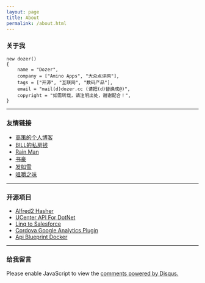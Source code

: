 ```yaml
---
layout: page
title: About
permalink: /about.html
---
```

### 关于我

```
new dozer()
{
	name = "Dozer",
	company = ["Amino Apps", "大众点评网"],
	tags = ["开源", "互联网", "数码产品"],
	email = "mail(d)dozer.cc (请把(d)替换成@)",
	copyright = "如需转载，请注明出处，谢谢配合！",
}
```

--------

### 友情链接

* [高策的个人博客](http://gaocegege.com/)
* [BILL的私房钱](http://jingege.github.io/)
* [Rain Man](http://www.cnblogs.com/rainman/)
* [书豪](http://caosh.me/)
* [发如雪](http://www.cnblogs.com/faruxue/)
* [咀嚼之味](http://jerryzou.com/)

--------

### 开源项目

* [Alfred2 Hasher](https://github.com/dozer47528/alfred2-hasher)
* [UCenter API For DotNet](https://github.com/dozer47528/UCenter-API-For-DotNet)
* [Linq to Salesforce](https://github.com/dozer47528/LinqToSalesforce)
* [Cordova Google Analytics Plugin](https://github.com/dozer47528/cordova-google-analytics-plugin)
* [Api Blueprint Docker](https://github.com/dozer47528/api-blueprint-docker)

--------

### 给我留言

<div id="disqus_thread"></div>
<script>
/**
*  RECOMMENDED CONFIGURATION VARIABLES: EDIT AND UNCOMMENT THE SECTION BELOW TO INSERT DYNAMIC VALUES FROM YOUR PLATFORM OR CMS.
*  LEARN WHY DEFINING THESE VARIABLES IS IMPORTANT: https://disqus.com/admin/universalcode/#configuration-variables*/
var disqus_config = function () {
this.page.url = '{{ site.url }}{{page.url }}';  // Replace PAGE_URL with your page's canonical URL variable
this.page.identifier = '{{ page.url }}'; // Replace PAGE_IDENTIFIER with your page's unique identifier variable
};
(function() { // DON'T EDIT BELOW THIS LINE
var d = document, s = d.createElement('script');
s.src = '//dozer.disqus.com/embed.js';
s.setAttribute('data-timestamp', +new Date());
(d.head || d.body).appendChild(s);
})();
</script>
<noscript>Please enable JavaScript to view the <a href="https://disqus.com/?ref_noscript">comments powered by Disqus.</a></noscript>
